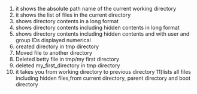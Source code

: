 1) it shows the absolute path name of the current working directory
2) it shows the list of files in the current directory
3) shows directory contents in a long format
4) shows directory contents including hidden contents in long format
5) shows directory contents including hidden contents and with user and group IDs displayed numerical
6)  created directory in tmp directory
7) Moved file to another directory
8) Deleted betty file in tmp/my first directory
9) deleted my_first_directory in tmp directory
10) it takes you from working directory to previous directory
11)lists all files including hidden files,from current directory, parent directory and boot directory